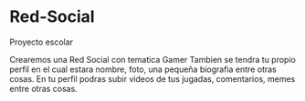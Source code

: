 # Red-Social
Proyecto escolar


Crearemos una Red Social con tematica Gamer
Tambien se tendra tu propio perfil en el cual estara nombre, foto, una pequeña biografia entre otras cosas.
En tu perfil podras subir videos de tus jugadas, comentarios, memes entre otras cosas. 
